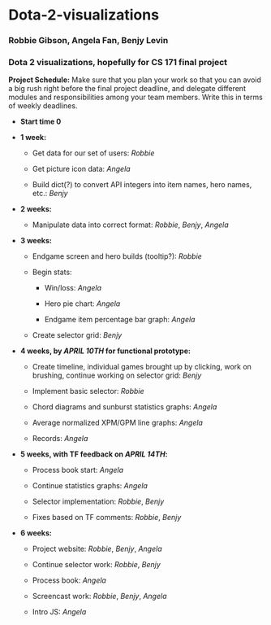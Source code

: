 Dota-2-visualizations
=====================

### Robbie Gibson, Angela Fan, Benjy Levin

### Dota 2 visualizations, hopefully for CS 171 final project

**Project Schedule:**
Make sure that you plan your work so that you can avoid a big rush right before the final project deadline, and delegate different modules and responsibilities among your team members.
Write this in terms of weekly deadlines.

* **Start time 0**

* **1 week:**

	* Get data for our set of users: *Robbie* 

	* Get picture icon data: *Angela* 

	* Build dict(?) to convert API integers into item names, hero names, etc.: *Benjy*

* **2 weeks:**

	* Manipulate data into correct format: *Robbie*, *Benjy*, *Angela*

* **3 weeks:**

	* Endgame screen and hero builds (tooltip?): *Robbie*

	* Begin stats:
	
		* Win/loss: *Angela*
		
		* Hero pie chart: *Angela*
		
		* Endgame item percentage bar graph: *Angela*

	* Create selector grid: *Benjy*

* **4 weeks, by *APRIL 10TH* for functional prototype:**

	* Create timeline, individual games brought up by clicking, work on brushing, continue working on selector grid: *Benjy*

	* Implement basic selector: *Robbie*

	* Chord diagrams and sunburst statistics graphs: *Angela*

	* Average normalized XPM/GPM line graphs: *Angela*

	* Records: *Angela*

* **5 weeks, with TF feedback on *APRIL 14TH*:**

	* Process book start: *Angela*

	* Continue statistics graphs: *Angela*

	* Selector implementation: *Robbie*, *Benjy*

	* Fixes based on TF comments: *Robbie*, *Benjy*

* **6 weeks:**

	* Project website: *Robbie*, *Benjy*, *Angela*

	* Continue selector work: *Robbie*, *Benjy* 

	* Process book: *Angela*

	* Screencast work: *Robbie*, *Benjy*, *Angela*

	* Intro JS: *Angela*
